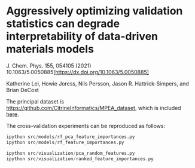 # Aggressively optimizing validation statistics can degrade interpretability of data-driven materials models
J. Chem. Phys. 155, 054105 (2021) 10.1063/5.0050885[https://dx.doi.org/10.1063/5.0050885]

Katherine Lei,  Howie Joress, Nils Persson,  Jason R. Hattrick-Simpers, and  Brian DeCost

The principal dataset is https://github.com/CitrineInformatics/MPEA_dataset, which is included [here](data/Citrine_MPEA_dataset.csv).


The cross-validation experiments can be reproduced as follows:

```python
ipython src/models/rf_pca_feature_importances.py
ipython src/models/rf_feature_importances.py

ipython src/visualization/pca_random_features.py
ipython src/visualization/ranked_feature_importances.py
```
